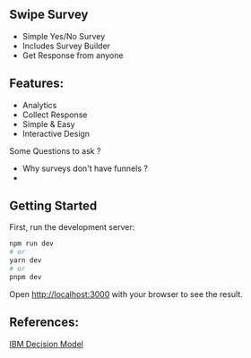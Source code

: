 ## Swipe Survey 

- Simple Yes/No Survey
- Includes Survey Builder
- Get Response from anyone
  

## Features: 

- Analytics
- Collect Response
- Simple & Easy
- Interactive Design


Some Questions to ask ?
- Why surveys don't have funnels ? 
- 




## Getting Started

First, run the development server:

```bash
npm run dev
# or
yarn dev
# or
pnpm dev
```

Open [http://localhost:3000](http://localhost:3000) with your browser to see the result.





## References: 

[IBM Decision Model](https://www.ibm.com/docs/en/cloud-paks/cp-biz-automation/21.0.x?topic=decisions-creating-decision-model)


